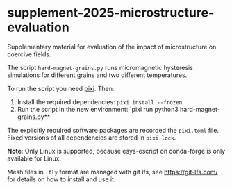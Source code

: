 # supplement-2025-microstructure-evaluation
Supplementary material for evaluation of the impact of microstructure on coercive fields.

The script `hard-magnet-grains.py` runs micromagnetic hysteresis simulations for
different grains and two different temperatures.

To run the script you need [pixi](https://pixi.sh). Then:

1. Install the required dependencies: `pixi install --frozen`
2. Run the script in the new environment: `pixi run python3 hard-magnet-grains.py**

The explicitly required software packages are recorded the `pixi.toml` file.
Fixed versions of all dependencies are stored in `pixi.lock`.

**Note**: Only Linux is supported, because esys-escript on conda-forge is only available for Linux.

Mesh files in `.fly` format are managed with git lfs, see https://git-lfs.com/ for details on how 
to install and use it.
